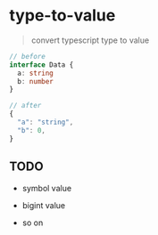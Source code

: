 # type-to-value

> convert typescript type to value

```typescript
// before
interface Data {
  a: string
  b: number
}

// after
{
  "a": "string",
  "b": 0,
}
```

## TODO

- symbol value 

- bigint value

- so on